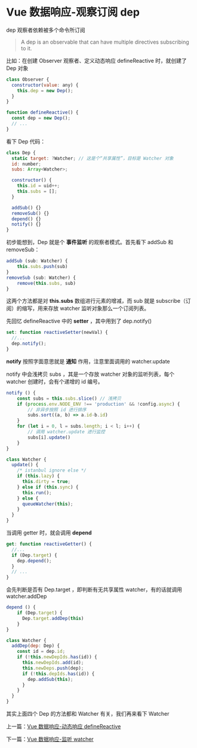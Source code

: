 # Vue 数据响应-观察订阅 dep

dep 观察者依赖被多个命令所订阅

> A dep is an observable that can have multiple directives subscribing to it.

比如：在创建 Observer 观察者、定义动态响应 defineReactive 时，就创建了 Dep 对象

```js
class Observer {
  constructor(value: any) {
    this.dep = new Dep();
  }
}
```

```js
function defineReactive() {
  const dep = new Dep();
  // ...
}
```

看下 Dep 代码：

```js
class Dep {
  static target: ?Watcher; // 这是个“共享属性”，目标是 Watcher 对象
  id: number;
  subs: Array<Watcher>;

  constructor() {
    this.id = uid++;
    this.subs = [];
  }

  addSub() {}
  removeSub() {}
  depend() {}
  notify() {}
}
```

初步能想到，Dep 就是个 **事件监听** 的观察者模式。首先看下 addSub 和 removeSub：

```js
addSub (sub: Watcher) {
    this.subs.push(sub)
}
removeSub (sub: Watcher) {
    remove(this.subs, sub)
}
```

这两个方法都是对 **this.subs** 数组进行元素的增减，而 sub 就是 subscribe（订阅）的缩写，用来存放 watcher 监听对象那么一个订阅列表。

先回忆 defineReactive 中的 **setter** ，其中用到了 dep.notify()

```js
set: function reactiveSetter(newVal) {
  //...
  dep.notify();
}
```

**notify** 按照字面意思就是 **通知** 作用，注意里面调用的 watcher.update

notify 中会浅拷贝 subs ，其是一个存放 watcher 对象的监听列表，每个 watcher 创建时，会有个递增的 id 编号。

```js
notify () {
    const subs = this.subs.slice() // 浅拷贝
    if (process.env.NODE_ENV !== 'production' && !config.async) {
        // 非异步按照 id 进行排序
        subs.sort((a, b) => a.id-b.id)
    }
    for (let i = 0, l = subs.length; i < l; i++) {
        // 调用 watcher.update 进行监控
        subs[i].update()
    }
}
```

```js
class Watcher {
  update() {
    /* istanbul ignore else */
    if (this.lazy) {
      this.dirty = true;
    } else if (this.sync) {
      this.run();
    } else {
      queueWatcher(this);
    }
  }
}
```

当调用 getter 时，就会调用 **depend**

```js
get: function reactiveGetter() {
  //...
  if (Dep.target) {
    dep.depend();
  }
  // ...
}
```

会先判断是否有 Dep.target ，即判断有无共享属性 watcher，有的话就调用 watcher.addDep

```js
depend () {
    if (Dep.target) {
      Dep.target.addDep(this)
    }
}
```

```js
class Watcher {
  addDep(dep: Dep) {
    const id = dep.id;
    if (!this.newDepIds.has(id)) {
      this.newDepIds.add(id);
      this.newDeps.push(dep);
      if (!this.depIds.has(id)) {
        dep.addSub(this);
      }
    }
  }
}
```

其实上面四个 Dep 的方法都和 Watcher 有关，我们再来看下 Watcher

上一篇：[Vue 数据响应-动态响应 defineReactive](./vue_learn_303_reactive_defineReactive.md)

下一篇：[Vue 数据响应-监听 watcher](./vue_learn_305_reactive_watcher.md)
